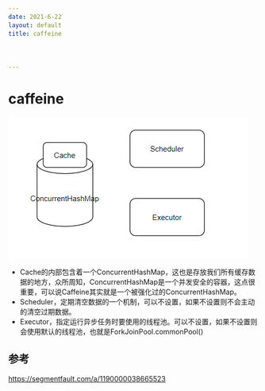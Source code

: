 ```yaml
---
date: 2021-6-22
layout: default
title: caffeine



---
```


# caffeine

![image-20210622200400794](https://github.com/garydai/garydai.github.com/raw/master/_posts/pic/image-20210622200400794.png)

- Cache的内部包含着一个ConcurrentHashMap，这也是存放我们所有缓存数据的地方，众所周知，ConcurrentHashMap是一个并发安全的容器，这点很重要，可以说Caffeine其实就是一个被强化过的ConcurrentHashMap。
- Scheduler，定期清空数据的一个机制，可以不设置，如果不设置则不会主动的清空过期数据。
- Executor，指定运行异步任务时要使用的线程池。可以不设置，如果不设置则会使用默认的线程池，也就是ForkJoinPool.commonPool()

## 参考

https://segmentfault.com/a/1190000038665523